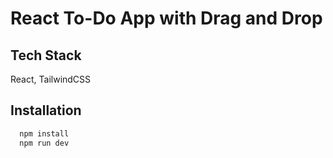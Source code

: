 # React To-Do App with Drag and Drop

## Tech Stack

React, TailwindCSS

## Installation

```bash
  npm install
  npm run dev
```
